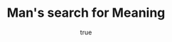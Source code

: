 ---
title: "Man's search for Meaning"
bookCover: "/assets/book-covers/mans-search-for-meaning.jpg"
slug: "mans-search-for-meaning"
bookAuthor: "Viktor Frankl"
rating: 10
done: false
tags: []
summary: false
detailedNotes: false
amazonLink: ""
author:
  name: Rico Trebeljahr
  picture: "/assets/blog/profile.jpeg"
---